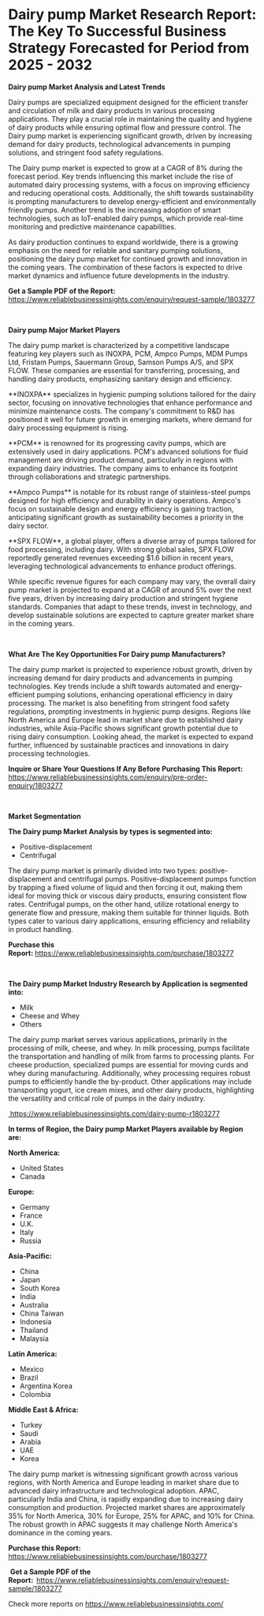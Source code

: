 <p><h1>Dairy pump Market Research Report: The Key To Successful Business Strategy Forecasted for Period from 2025 - 2032</h1></p><p><strong>Dairy pump Market Analysis and Latest Trends</strong></p>
<p><p>Dairy pumps are specialized equipment designed for the efficient transfer and circulation of milk and dairy products in various processing applications. They play a crucial role in maintaining the quality and hygiene of dairy products while ensuring optimal flow and pressure control. The Dairy pump market is experiencing significant growth, driven by increasing demand for dairy products, technological advancements in pumping solutions, and stringent food safety regulations.</p><p>The Dairy pump market is expected to grow at a CAGR of 8% during the forecast period. Key trends influencing this market include the rise of automated dairy processing systems, with a focus on improving efficiency and reducing operational costs. Additionally, the shift towards sustainability is prompting manufacturers to develop energy-efficient and environmentally friendly pumps. Another trend is the increasing adoption of smart technologies, such as IoT-enabled dairy pumps, which provide real-time monitoring and predictive maintenance capabilities.</p><p>As dairy production continues to expand worldwide, there is a growing emphasis on the need for reliable and sanitary pumping solutions, positioning the dairy pump market for continued growth and innovation in the coming years. The combination of these factors is expected to drive market dynamics and influence future developments in the industry.</p></p>
<p><strong>Get a Sample PDF of the Report:&nbsp;</strong> <a href="https://www.reliablebusinessinsights.com/enquiry/request-sample/1803277?utm_campaign=2268&utm_medium=2&utm_source=Github&utm_content=ia&utm_term=10042025&utm_id=dairy-pump">https://www.reliablebusinessinsights.com/enquiry/request-sample/1803277</a></p>
<p>&nbsp;</p>
<p><strong>Dairy pump Major Market Players</strong></p>
<p><p>The dairy pump market is characterized by a competitive landscape featuring key players such as INOXPA, PCM, Ampco Pumps, MDM Pumps Ltd, Fristam Pumps, Sauermann Group, Samson Pumps A/S, and SPX FLOW. These companies are essential for transferring, processing, and handling dairy products, emphasizing sanitary design and efficiency.</p><p>**INOXPA** specializes in hygienic pumping solutions tailored for the dairy sector, focusing on innovative technologies that enhance performance and minimize maintenance costs. The company's commitment to R&D has positioned it well for future growth in emerging markets, where demand for dairy processing equipment is rising.</p><p>**PCM** is renowned for its progressing cavity pumps, which are extensively used in dairy applications. PCM's advanced solutions for fluid management are driving product demand, particularly in regions with expanding dairy industries. The company aims to enhance its footprint through collaborations and strategic partnerships.</p><p>**Ampco Pumps** is notable for its robust range of stainless-steel pumps designed for high efficiency and durability in dairy operations. Ampco's focus on sustainable design and energy efficiency is gaining traction, anticipating significant growth as sustainability becomes a priority in the dairy sector.</p><p>**SPX FLOW**, a global player, offers a diverse array of pumps tailored for food processing, including dairy. With strong global sales, SPX FLOW reportedly generated revenues exceeding $1.6 billion in recent years, leveraging technological advancements to enhance product offerings.</p><p>While specific revenue figures for each company may vary, the overall dairy pump market is projected to expand at a CAGR of around 5% over the next five years, driven by increasing dairy production and stringent hygiene standards. Companies that adapt to these trends, invest in technology, and develop sustainable solutions are expected to capture greater market share in the coming years.</p></p>
<p>&nbsp;</p>
<p><strong>What Are The Key Opportunities For Dairy pump Manufacturers?</strong></p>
<p><p>The dairy pump market is projected to experience robust growth, driven by increasing demand for dairy products and advancements in pumping technologies. Key trends include a shift towards automated and energy-efficient pumping solutions, enhancing operational efficiency in dairy processing. The market is also benefiting from stringent food safety regulations, prompting investments in hygienic pump designs. Regions like North America and Europe lead in market share due to established dairy industries, while Asia-Pacific shows significant growth potential due to rising dairy consumption. Looking ahead, the market is expected to expand further, influenced by sustainable practices and innovations in dairy processing technologies.</p></p>
<p><strong>Inquire or Share Your Questions If Any Before Purchasing This Report:</strong> <a href="https://www.reliablebusinessinsights.com/enquiry/pre-order-enquiry/1803277?utm_campaign=2268&utm_medium=2&utm_source=Github&utm_content=ia&utm_term=10042025&utm_id=dairy-pump">https://www.reliablebusinessinsights.com/enquiry/pre-order-enquiry/1803277</a></p>
<p>&nbsp;</p>
<p><strong>Market Segmentation</strong></p>
<p><strong>The Dairy pump Market Analysis by types is segmented into:</strong></p>
<p><ul><li>Positive-displacement</li><li>Centrifugal</li></ul></p>
<p><p>The dairy pump market is primarily divided into two types: positive-displacement and centrifugal pumps. Positive-displacement pumps function by trapping a fixed volume of liquid and then forcing it out, making them ideal for moving thick or viscous dairy products, ensuring consistent flow rates. Centrifugal pumps, on the other hand, utilize rotational energy to generate flow and pressure, making them suitable for thinner liquids. Both types cater to various dairy applications, ensuring efficiency and reliability in product handling.</p></p>
<p><strong>Purchase this Report:&nbsp;</strong><a href="https://www.reliablebusinessinsights.com/purchase/1803277?utm_campaign=2268&utm_medium=2&utm_source=Github&utm_content=ia&utm_term=10042025&utm_id=dairy-pump">https://www.reliablebusinessinsights.com/purchase/1803277</a></p>
<p>&nbsp;</p>
<p><strong>The Dairy pump Market Industry Research by Application is segmented into:</strong></p>
<p><ul><li>Milk</li><li>Cheese and Whey</li><li>Others</li></ul></p>
<p><p>The dairy pump market serves various applications, primarily in the processing of milk, cheese, and whey. In milk processing, pumps facilitate the transportation and handling of milk from farms to processing plants. For cheese production, specialized pumps are essential for moving curds and whey during manufacturing. Additionally, whey processing requires robust pumps to efficiently handle the by-product. Other applications may include transporting yogurt, ice cream mixes, and other dairy products, highlighting the versatility and critical role of pumps in the dairy industry.</p></p>
<p><a href="https://www.reliablebusinessinsights.com/dairy-pump-r1803277?utm_campaign=2268&utm_medium=2&utm_source=Github&utm_content=ia&utm_term=10042025&utm_id=dairy-pump">&nbsp;https://www.reliablebusinessinsights.com/dairy-pump-r1803277</a></p>
<p><strong>In terms of Region, the Dairy pump Market Players available by Region are:</strong></p>
<p>
    <p> <strong> North America: </strong>
        <ul>
            <li>United States</li>
            <li>Canada</li>
        </ul>
        </p> 
    <p> <strong> Europe: </strong>
        <ul>
            <li>Germany</li>
            <li>France</li>
            <li>U.K.</li>
            <li>Italy</li>
            <li>Russia</li>
        </ul>
        </p> 
    <p> <strong> Asia-Pacific: </strong>
        <ul>
            <li>China</li>
            <li>Japan</li>
            <li>South Korea</li>
            <li>India</li>
            <li>Australia</li>
            <li>China Taiwan</li>
            <li>Indonesia</li>
            <li>Thailand</li>
            <li>Malaysia</li>
        </ul>
        </p> 
    <p> <strong> Latin America: </strong>
        <ul>
            <li>Mexico</li>
            <li>Brazil</li>
            <li>Argentina Korea</li>
            <li>Colombia</li>
        </ul>
        </p> 
    <p> <strong> Middle East & Africa: </strong>
        <ul>
            <li>Turkey</li>
            <li>Saudi</li>
            <li>Arabia</li>
            <li>UAE</li>
            <li>Korea</li>
        </ul>
    </p>
    </p>
<p><p>The dairy pump market is witnessing significant growth across various regions, with North America and Europe leading in market share due to advanced dairy infrastructure and technological adoption. APAC, particularly India and China, is rapidly expanding due to increasing dairy consumption and production. Projected market shares are approximately 35% for North America, 30% for Europe, 25% for APAC, and 10% for China. The robust growth in APAC suggests it may challenge North America's dominance in the coming years.</p></p>
<p><strong>Purchase this Report: </strong><a href="https://www.reliablebusinessinsights.com/purchase/1803277?utm_campaign=2268&utm_medium=2&utm_source=Github&utm_content=ia&utm_term=10042025&utm_id=dairy-pump">https://www.reliablebusinessinsights.com/purchase/1803277</a></p>
<p>&nbsp;<strong>Get a Sample PDF of the Report:&nbsp;&nbsp;</strong><a href="https://www.reliablebusinessinsights.com/enquiry/request-sample/1803277?utm_campaign=2268&utm_medium=2&utm_source=Github&utm_content=ia&utm_term=10042025&utm_id=dairy-pump">https://www.reliablebusinessinsights.com/enquiry/request-sample/1803277</a></p>
<p><strong></strong></p>
<p>Check more reports on <a href="https://www.reliablebusinessinsights.com/?utm_campaign=2268&utm_medium=2&utm_source=Github&utm_content=ia&utm_term=10042025&utm_id=dairy-pump">https://www.reliablebusinessinsights.com/</a></p>